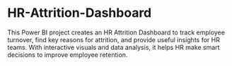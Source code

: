 # HR-Attrition-Dashboard
This Power BI project creates an HR Attrition Dashboard to track employee turnover, find key reasons for attrition, and provide useful insights for HR teams. With interactive visuals and data analysis, it helps HR make smart decisions to improve employee retention.
